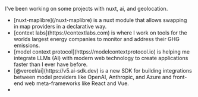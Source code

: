 I've been working on some projects with nuxt, ai, and geolocation.

- \[nuxt-maplibre]\(/nuxt-maplibre) is a nuxt module that allows swapping in map providers in a declarative way.
- \[context labs]\(https\://contextlabs.com) is where I work on tools for the worlds largest energy companies to monitor and address their GHG emissions.
- \[model context protocol]\(https\://modelcontextprotocol.io) is helping me integrate LLMs (AI) with modern web technology to create applications faster than I ever have before.
- \[@vercel/ai]\(https\://v5.ai-sdk.dev) is a new SDK for building integrations between model providers like OpenAI, Anthropic, and Azure and front-end web meta-frameworks like React and Vue.
-
